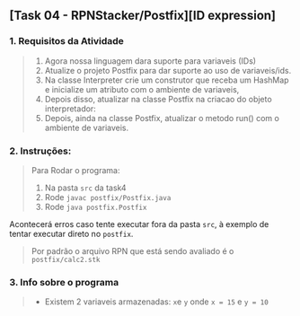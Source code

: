## [Task 04 - RPNStacker/Postfix][ID expression]
### 1. Requisitos da Atividade

> 1. Agora nossa linguagem dara suporte para variaveis (IDs)
> 2. Atualize o projeto Postfix para dar suporte ao uso de variaveis/ids.
> 3. Na classe Interpreter crie um construtor que receba um HashMap e inicialize um atributo com o ambiente de variaveis,
> 4. Depois disso, atualizar na classe Postfix na criacao do objeto interpretador:
> 5. Depois, ainda na classe Postfix, atualizar o metodo run() com o ambiente de variaveis.

### 2. Instruções:
> Para Rodar o programa:
> 1. Na pasta `src` da task4
> 2. Rode `javac postfix/Postfix.java`
> 3. Rode `java postfix.Postfix`

Acontecerá erros caso tente executar fora da pasta `src`, à exemplo de tentar executar direto no `postfix`.

> Por padrão o arquivo RPN que está sendo avaliado é o `postfix/calc2.stk`

### 3. Info sobre o programa
> * Existem 2 variaveis armazenadas: `x`e `y` onde `x = 15` e `y = 10`
